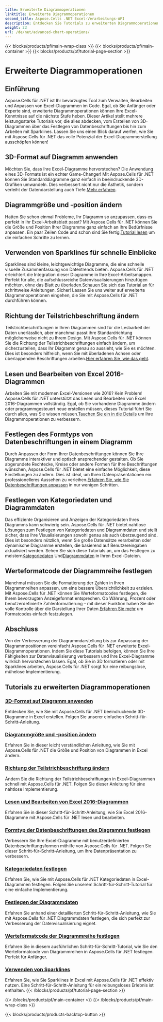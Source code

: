 ```yaml
---
title: Erweiterte Diagrammoperationen
linktitle: Erweiterte Diagrammoperationen
second_title: Aspose.Cells .NET Excel-Verarbeitungs-API
description: Entdecken Sie Tutorials zu erweiterten Diagrammoperationen für Aspose.Cells für .NET, einschließlich 3D-Diagrammen, Diagrammgrößenbestimmung, Teilstrichbeschriftungen und mehr, mit leicht verständlichen Anleitungen.
weight: 23
url: /de/net/advanced-chart-operations/
---
```


{{< blocks/products/pf/main-wrap-class >}}
{{< blocks/products/pf/main-container >}}
{{< blocks/products/pf/tutorial-page-section >}}

# Erweiterte Diagrammoperationen

## Einführung

Aspose.Cells für .NET ist Ihr bevorzugtes Tool zum Verwalten, Bearbeiten und Anpassen von Excel-Diagrammen im Code. Egal, ob Sie Anfänger oder Experte sind, erweiterte Diagrammoperationen können Ihre Excel-Kenntnisse auf die nächste Stufe heben. Dieser Artikel stellt mehrere leistungsstarke Tutorials vor, die alles abdecken, vom Erstellen von 3D-Diagrammen über das Festlegen von Datenbeschriftungen bis hin zum Arbeiten mit Sparklines. Lassen Sie uns einen Blick darauf werfen, wie Sie mit Aspose.Cells für .NET das volle Potenzial der Excel-Diagrammerstellung ausschöpfen können!

## 3D-Format auf Diagramm anwenden

Möchten Sie, dass Ihre Excel-Diagramme hervorstechen? Die Anwendung eines 3D-Formats ist ein echter Game-Changer! Mit Aspose.Cells für .NET können Sie Standarddiagramme ganz einfach in beeindruckende 3D-Grafiken umwandeln. Dies verbessert nicht nur die Ästhetik, sondern verleiht der Datendarstellung auch Tiefe.[Mehr erfahren](./apply-3d-format-to-chart/).

## Diagrammgröße und -position ändern

 Hatten Sie schon einmal Probleme, Ihr Diagramm so anzupassen, dass es perfekt in Ihr Excel-Arbeitsblatt passt? Mit Aspose.Cells für .NET können Sie die Größe und Position Ihrer Diagramme ganz einfach an Ihre Bedürfnisse anpassen. Ein paar Zeilen Code und schon sind Sie fertig.[Tutorial lesen](./change-chart-size-and-position/) um die einfachen Schritte zu lernen.

## Verwenden von Sparklines für schnelle Einblicke

 Sparklines sind kleine, leichtgewichtige Diagramme, die eine schnelle visuelle Zusammenfassung von Datentrends bieten. Aspose.Cells für .NET erleichtert die Integration dieser Diagramme in Ihre Excel-Arbeitsmappen. Perfekt für alle, die aufschlussreiche Datenvisualisierungen hinzufügen möchten, ohne das Blatt zu überladen.[Schauen Sie sich das Tutorial an](./using-sparklines/) für schrittweise Anleitungen.
Sicher! Lassen Sie uns weiter auf erweiterte Diagrammoperationen eingehen, die Sie mit Aspose.Cells für .NET durchführen können.

## Richtung der Teilstrichbeschriftung ändern

 Teilstrichbeschriftungen in Ihren Diagrammen sind für die Lesbarkeit der Daten unerlässlich, aber manchmal passt ihre Standardrichtung möglicherweise nicht zu Ihrem Design. Mit Aspose.Cells für .NET können Sie die Richtung der Teilstrichbeschriftungen einfach ändern, um sicherzustellen, dass Ihr Diagramm genau so aussieht, wie Sie es möchten. Dies ist besonders hilfreich, wenn Sie mit überladenen Achsen oder überlappenden Beschriftungen arbeiten.[Hier erfahren Sie, wie das geht](./change-tick-label-direction/).

## Lesen und Bearbeiten von Excel 2016-Diagrammen

 Arbeiten Sie mit modernen Excel-Versionen wie 2016? Kein Problem! Aspose.Cells für .NET unterstützt das Lesen und Bearbeiten von Excel 2016-Diagrammen vollständig. Egal, ob Sie vorhandene Diagramme ändern oder programmgesteuert neue erstellen müssen, dieses Tutorial führt Sie durch alles, was Sie wissen müssen.[Tauchen Sie ein in die Details](./read-and-manipulate-excel-2016-charts/) um Ihre Diagrammoperationen zu verbessern.

## Festlegen des Formtyps von Datenbeschriftungen in einem Diagramm

Durch Anpassen der Form Ihrer Datenbeschriftungen können Sie Ihre Diagramme interaktiver und optisch ansprechender gestalten. Ob Sie abgerundete Rechtecke, Kreise oder andere Formen für Ihre Beschriftungen wünschen, Aspose.Cells für .NET bietet eine einfache Möglichkeit, diese Einstellungen zu ändern. Dies ist ideal, um Ihren Datenpräsentationen ein professionelleres Aussehen zu verleihen.[Erfahren Sie, wie Sie Datenbeschriftungen anpassen](./set-shape-type-of-data-labels-of-chart/) in nur wenigen Schritten.

## Festlegen von Kategoriedaten und Diagrammdaten

 Das effiziente Organisieren und Anzeigen der Kategoriedaten Ihres Diagramms kann schwierig sein. Aspose.Cells für .NET bietet nahtlose Lösungen zum Festlegen von Kategoriedaten und Diagrammdaten und stellt sicher, dass Ihre Visualisierungen sowohl genau als auch überzeugend sind. Dies ist besonders nützlich, wenn Sie große Datensätze verarbeiten oder dynamische Diagramme erstellen, die basierend auf Benutzereingaben aktualisiert werden. Sehen Sie sich diese Tutorials an, um das Festlegen zu meistern[Kategoriedaten](./setting-category-data/) Und[Diagrammdaten](./setting-chart-data/) in Ihren Excel-Dateien.

## Werteformatcode der Diagrammreihe festlegen

Manchmal müssen Sie die Formatierung der Zahlen in Ihren Diagrammreihen anpassen, um eine bessere Übersichtlichkeit zu erzielen. Mit Aspose.Cells für .NET können Sie Werteformatcodes festlegen, die Ihrem bevorzugten Anzeigeformat entsprechen. Ob Währung, Prozent oder benutzerdefinierte Zahlenformatierung – mit dieser Funktion haben Sie die volle Kontrolle über die Darstellung Ihrer Daten.[Erfahren Sie mehr](./set-values-format-code-of-chart-series/) um Formatcodes einfach festzulegen.

## Abschluss

Von der Verbesserung der Diagrammdarstellung bis zur Anpassung der Diagrammpositionen vereinfacht Aspose.Cells für .NET erweiterte Excel-Diagrammoperationen. Indem Sie diese Tutorials befolgen, können Sie Ihre Fähigkeiten zur Datenvisualisierung verbessern und Ihre Excel-Diagramme wirklich hervorstechen lassen. Egal, ob Sie in 3D formatieren oder mit Sparklines arbeiten, Aspose.Cells für .NET sorgt für eine reibungslose, mühelose Implementierung.

## Tutorials zu erweiterten Diagrammoperationen
### [3D-Format auf Diagramm anwenden](./apply-3d-format-to-chart/)
Entdecken Sie, wie Sie mit Aspose.Cells für .NET beeindruckende 3D-Diagramme in Excel erstellen. Folgen Sie unserer einfachen Schritt-für-Schritt-Anleitung.
### [Diagrammgröße und -position ändern](./change-chart-size-and-position/)
Erfahren Sie in dieser leicht verständlichen Anleitung, wie Sie mit Aspose.Cells für .NET die Größe und Position von Diagrammen in Excel ändern.
### [Richtung der Teilstrichbeschriftung ändern](./change-tick-label-direction/)
Ändern Sie die Richtung der Teilstrichbeschriftungen in Excel-Diagrammen schnell mit Aspose.Cells für .NET. Folgen Sie dieser Anleitung für eine nahtlose Implementierung.
### [Lesen und Bearbeiten von Excel 2016-Diagrammen](./read-and-manipulate-excel-2016-charts/)
Erfahren Sie in dieser Schritt-für-Schritt-Anleitung, wie Sie Excel 2016-Diagramme mit Aspose.Cells für .NET lesen und bearbeiten.
### [Formtyp der Datenbeschriftungen des Diagramms festlegen](./set-shape-type-of-data-labels-of-chart/)
Verbessern Sie Ihre Excel-Diagramme mit benutzerdefinierten Datenbeschriftungsformen mithilfe von Aspose.Cells für .NET. Folgen Sie dieser Schritt-für-Schritt-Anleitung, um Ihre Datenpräsentation zu verbessern.
### [Kategoriedaten festlegen](./setting-category-data/)
Erfahren Sie, wie Sie mit Aspose.Cells für .NET Kategoriedaten in Excel-Diagrammen festlegen. Folgen Sie unserem Schritt-für-Schritt-Tutorial für eine einfache Implementierung.
### [Festlegen der Diagrammdaten](./setting-chart-data/)
Erfahren Sie anhand einer detaillierten Schritt-für-Schritt-Anleitung, wie Sie mit Aspose.Cells für .NET Diagrammdaten festlegen, die sich perfekt zur Verbesserung der Datenvisualisierung eignet.
### [Werteformatcode der Diagrammreihe festlegen](./set-values-format-code-of-chart-series/)
Erfahren Sie in diesem ausführlichen Schritt-für-Schritt-Tutorial, wie Sie den Werteformatcode von Diagrammreihen in Aspose.Cells für .NET festlegen. Perfekt für Anfänger.
### [Verwenden von Sparklines](./using-sparklines/)
Erfahren Sie, wie Sie Sparklines in Excel mit Aspose.Cells für .NET effektiv nutzen. Eine Schritt-für-Schritt-Anleitung für ein reibungsloses Erlebnis ist enthalten.
{{< /blocks/products/pf/tutorial-page-section >}}

{{< /blocks/products/pf/main-container >}}
{{< /blocks/products/pf/main-wrap-class >}}

{{< blocks/products/products-backtop-button >}}
